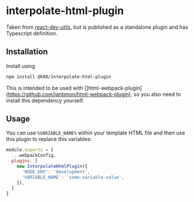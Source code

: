 # interpolate-html-plugin

Taken from [react-dev-utils](https://github.com/facebook/create-react-app/blob/master/packages/react-dev-utils/InterpolateHtmlPlugin.js), but is published as a standalone plugin and has Typescript definition.

## Installation

Install using 

```bash
npm install @k88/interpolate-html-plugin
```

This is intended to be used with []html-webpack-plugin](https://github.com/jantimon/html-webpack-plugin), so you also need to install this dependency yourself.

## Usage

You can use `%VARIABLE_NAME%` within your template HTML file and then use this plugin to replace this variables:

```javascript
module.exports = {
  ...webpackConfig,
  plugins: [
    new InterpolateHtmlPlugin({
      'NODE_ENV': 'development',
      'VARIABLE_NAME': 'some-variable-value',
    }),
  ]
}
```